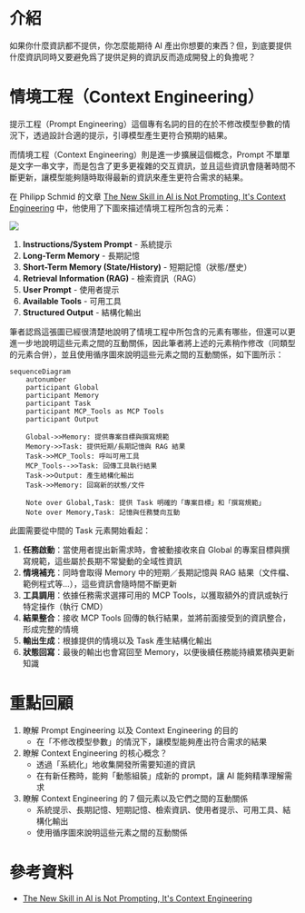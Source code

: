 # 介紹

如果你什麼資訊都不提供，你怎麼能期待 AI 產出你想要的東西？但，到底要提供什麼資訊同時又要避免爲了提供足夠的資訊反而造成開發上的負擔呢？

# 情境工程（Context Engineering）

提示工程（Prompt Engineering）這個專有名詞的目的在於不修改模型參數的情況下，透過設計合適的提示，引導模型產生更符合預期的結果。

而情境工程（Context Engineering）則是進一步擴展這個概念，Prompt 不單單是文字一串文字，而是包含了更多更複雜的交互資訊，並且這些資訊會隨著時間不斷更新，讓模型能夠隨時取得最新的資訊來產生更符合需求的結果。

在 Philipp Schmid 的文章 [The New Skill in AI is Not Prompting, It's Context Engineering](https://www.philschmid.de/context-engineering) 中，他使用了下圖來描述情境工程所包含的元素：

![](https://www.philschmid.de/static/blog/context-engineering/context.png)

1. **Instructions/System Prompt** - 系統提示
2. **Long-Term Memory** - 長期記憶
3. **Short-Term Memory (State/History)** - 短期記憶（狀態/歷史）
4. **Retrieval Information (RAG)** - 檢索資訊（RAG）
5. **User Prompt** - 使用者提示
6. **Available Tools** - 可用工具
7. **Structured Output** - 結構化輸出

筆者認爲這張圖已經很清楚地說明了情境工程中所包含的元素有哪些，但還可以更進一步地說明這些元素之間的互動關係，因此筆者將上述的元素稍作修改（同類型的元素合併），並且使用循序圖來說明這些元素之間的互動關係，如下圖所示：

```mermaid
sequenceDiagram
    autonumber
    participant Global
    participant Memory
    participant Task
    participant MCP_Tools as MCP Tools
    participant Output

    Global->>Memory: 提供專案目標與撰寫規範
    Memory->>Task: 提供短期/長期記憶與 RAG 結果
    Task->>MCP_Tools: 呼叫可用工具
    MCP_Tools-->>Task: 回傳工具執行結果
    Task->>Output: 產生結構化輸出
    Task->>Memory: 回寫新的狀態/文件

    Note over Global,Task: 提供 Task 明確的「專案目標」和「撰寫規範」
    Note over Memory,Task: 記憶與任務雙向互動
```

此圖需要從中間的 Task 元素開始看起：

1. **任務啟動**：當使用者提出新需求時，會被動接收來自 Global 的專案目標與撰寫規範，這些屬於長期不常變動的全域性資訊
1. **情境補充**：同時會取得 Memory 中的短期／長期記憶與 RAG 結果（文件檔、範例程式等...），這些資訊會隨時間不斷更新
2. **工具調用**：依據任務需求選擇可用的 MCP Tools，以獲取額外的資訊或執行特定操作（執行 CMD）
3. **結果整合**：接收 MCP Tools 回傳的執行結果，並將前面接受到的資訊整合，形成完整的情境
4. **輸出生成**：根據提供的情境以及 Task 產生結構化輸出
5. **狀態回寫**：最後的輸出也會寫回至 Memory，以便後續任務能持續累積與更新知識

# 重點回顧

1. 瞭解 Prompt Engineering 以及 Context Engineering 的目的
   - 在「不修改模型參數」的情況下，讓模型能夠產出符合需求的結果
1. 瞭解 Context Engineering 的核心概念？
   - 透過「系統化」地收集開發所需要知道的資訊
   - 在有新任務時，能夠「動態組裝」成新的 prompt，讓 AI 能夠精準理解需求
2. 瞭解 Context Engineering 的 7 個元素以及它們之間的互動關係
   - 系統提示、長期記憶、短期記憶、檢索資訊、使用者提示、可用工具、結構化輸出
   - 使用循序圖來說明這些元素之間的互動關係

# 參考資料

- [The New Skill in AI is Not Prompting, It's Context Engineering](https://www.philschmid.de/context-engineering)